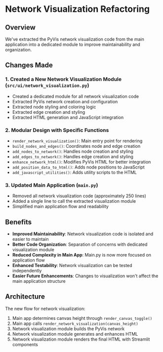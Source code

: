 # Network Visualization Refactoring

## Overview
We've extracted the PyVis network visualization code from the main application into a dedicated module to improve maintainability and organization.

## Changes Made

### 1. Created a New Network Visualization Module (`src/ui/network_visualization.py`)
- Created a dedicated module for all network visualization code
- Extracted PyVis network creation and configuration
- Extracted node styling and coloring logic
- Extracted edge creation and styling 
- Extracted HTML generation and JavaScript integration

### 2. Modular Design with Specific Functions
- `render_network_visualization()`: Main entry point for rendering
- `build_nodes_and_edges()`: Coordinates node and edge creation
- `add_nodes_to_network()`: Handles node creation and styling
- `add_edges_to_network()`: Handles edge creation and styling
- `enhance_network_html()`: Modifies PyVis HTML for better integration
- `add_position_data_to_html()`: Adds node positions to JavaScript
- `add_javascript_utilities()`: Adds utility scripts to the HTML

### 3. Updated Main Application (`main.py`)
- Removed all network visualization code (approximately 250 lines)
- Added a single line to call the extracted visualization module
- Simplified main application flow and readability

## Benefits
- **Improved Maintainability**: Network visualization code is isolated and easier to maintain
- **Better Code Organization**: Separation of concerns with dedicated visualization module
- **Reduced Complexity in Main App**: Main.py is now more focused on application flow
- **Enhanced Testability**: Network visualization can be tested independently
- **Easier Future Enhancements**: Changes to visualization won't affect the main application structure

## Architecture
The new flow for network visualization:

1. Main app determines canvas height through `render_canvas_toggle()`
2. Main app calls `render_network_visualization(canvas_height)`
3. Network visualization module builds the PyVis network
4. Network visualization module generates and enhances HTML
5. Network visualization module renders the final HTML with Streamlit components 